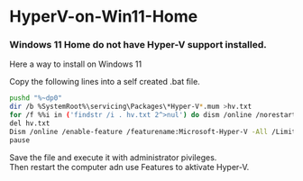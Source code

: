 # HyperV-on-Win11-Home

### Windows 11 Home do not have Hyper-V support installed.
Here a way to install on Windows 11

Copy the following lines into a self created .bat file.

```sh
pushd "%~dp0"
dir /b %SystemRoot%\servicing\Packages\*Hyper-V*.mum >hv.txt
for /f %%i in ('findstr /i . hv.txt 2^>nul') do dism /online /norestart /add-package:"%SystemRoot%\servicing\Packages\%%i"
del hv.txt
Dism /online /enable-feature /featurename:Microsoft-Hyper-V -All /LimitAccess /ALL
pause
```

Save the file and execute it with administrator pivileges.<br>
Then restart the computer adn use Features to aktivate Hyper-V.

